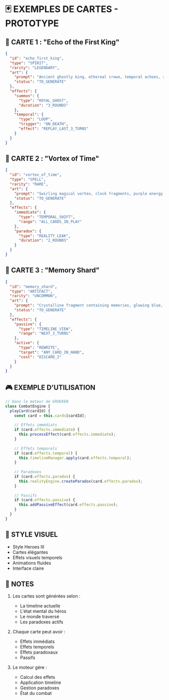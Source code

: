 # 🃏 EXEMPLES DE CARTES - PROTOTYPE

## 🎴 CARTE 1 : "Echo of the First King"

```json
{
  "id": "echo_first_king",
  "type": "SPIRIT",
  "rarity": "LEGENDARY",
  "art": {
    "prompt": "Ancient ghostly king, ethereal crown, temporal echoes, royal aura, Heroes III style",
    "status": "TO_GENERATE"
  },
  "effects": {
    "summon": {
      "type": "ROYAL_GHOST",
      "duration": "3_ROUNDS"
    },
    "temporal": {
      "type": "LOOP",
      "trigger": "ON_DEATH",
      "effect": "REPLAY_LAST_3_TURNS"
    }
  }
}
```

## 🎴 CARTE 2 : "Vortex of Time"

```json
{
  "id": "vortex_of_time",
  "type": "SPELL",
  "rarity": "RARE",
  "art": {
    "prompt": "Swirling magical vortex, clock fragments, purple energy, Heroes III style",
    "status": "TO_GENERATE"
  },
  "effects": {
    "immediate": {
      "type": "TEMPORAL_SHIFT",
      "range": "ALL_CARDS_IN_PLAY"
    },
    "paradox": {
      "type": "REALITY_LEAK",
      "duration": "2_ROUNDS"
    }
  }
}
```

## 🎴 CARTE 3 : "Memory Shard"

```json
{
  "id": "memory_shard",
  "type": "ARTIFACT",
  "rarity": "UNCOMMON",
  "art": {
    "prompt": "Crystalline fragment containing memories, glowing blue, floating, Heroes III style",
    "status": "TO_GENERATE"
  },
  "effects": {
    "passive": {
      "type": "TIMELINE_VIEW",
      "range": "NEXT_3_TURNS"
    },
    "active": {
      "type": "REWRITE",
      "target": "ANY_CARD_IN_HAND",
      "cost": "DISCARD_2"
    }
  }
}
```

## 🎮 EXEMPLE D'UTILISATION

```javascript
// Dans le moteur de GROEKEN
class CombatEngine {
  playCard(cardId) {
    const card = this.cards[cardId];
    
    // Effets immédiats
    if (card.effects.immediate) {
      this.processEffect(card.effects.immediate);
    }
    
    // Effets temporels
    if (card.effects.temporal) {
      this.timelineManager.apply(card.effects.temporal);
    }
    
    // Paradoxes
    if (card.effects.paradox) {
      this.realityEngine.createParadox(card.effects.paradox);
    }
    
    // Passifs
    if (card.effects.passive) {
      this.addPassiveEffect(card.effects.passive);
    }
  }
}
```

## 🎨 STYLE VISUEL

- Style Heroes III
- Cartes élégantes
- Effets visuels temporels
- Animations fluides
- Interface claire

## 📝 NOTES

1. Les cartes sont générées selon :
   - La timeline actuelle
   - L'état mental du héros
   - Le monde traversé
   - Les paradoxes actifs

2. Chaque carte peut avoir :
   - Effets immédiats
   - Effets temporels
   - Effets paradoxaux
   - Passifs

3. Le moteur gère :
   - Calcul des effets
   - Application timeline
   - Gestion paradoxes
   - État du combat
